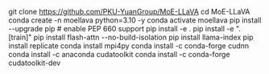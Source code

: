git clone https://github.com/PKU-YuanGroup/MoE-LLaVA
cd MoE-LLaVA
conda create -n moellava python=3.10 -y
conda activate moellava
pip install --upgrade pip  # enable PEP 660 support
pip install -e .
pip install -e ".[train]"
pip install flash-attn --no-build-isolation
pip install llama-index
pip install replicate
conda install mpi4py
conda install -c conda-forge cudnn
conda install -c anaconda cudatoolkit
conda install -c conda-forge cudatoolkit-dev